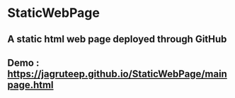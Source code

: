 # StaticWebPage

## A static html web page deployed through GitHub

## Demo : https://jagruteep.github.io/StaticWebPage/mainpage.html
